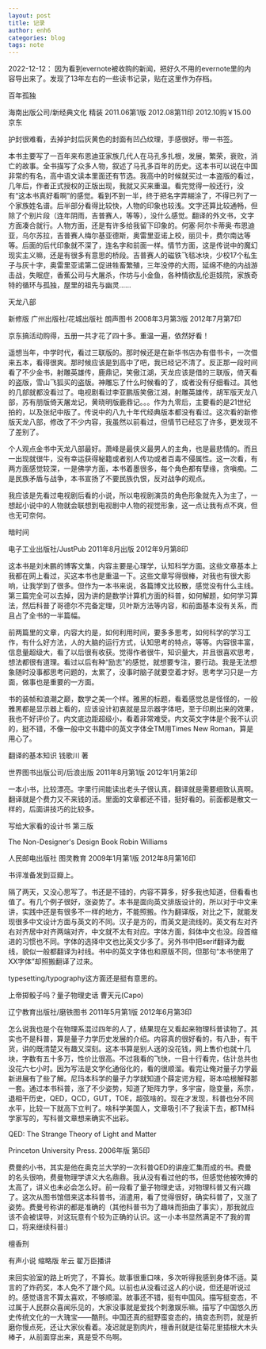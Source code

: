 ```yaml
---
layout: post
title: 记录
author: enh6
categories: blog
tags: note
---
```


2022-12-12： 因为看到evernote被收购的新闻，把好久不用的evernote里的内容导出来了。发现了13年左右的一些读书记录，贴在这里作为存档。

百年孤独

海南出版公司/新经典文化 精装 2011.06第1版 2012.08第11印 2012.10购￥15.00 京东

护封很难看，去掉护封后灰黄色的封面有凹凸纹理，手感很好。带一书签。

本书主要写了一百年来布恩迪亚家族几代人在马孔多扎根，发展，繁荣，衰败，消亡的故事。全书描写了众多人物，叙述了马孔多百年的历史。这本书可以说在中国非常的有名，高中语文读本里面还有节选。我高中的时候就买过一本盗版的看过，几年后，作者正式授权的正版出现，我就又买来重温。看完觉得一般还行，没有“这本书真好看啊”的感觉。看到不到一半，终于把名字弄糊涂了，不得已列了一个家族姓名谱。后半部分看得比较快，人物的印象也较浅。文字还算比较通畅，但除了个别片段（连年阴雨，吉普赛人，等等），没什么感觉。翻译的外文书，文字方面凑合就行。人物方面，还是有许多给我留下印象的。何塞·阿尔卡蒂奥·布恩迪亚，乌尔苏拉，吉普赛人梅尔基亚德斯，奥雷里亚诺上校，丽贝卡，费尔南达等等。后面的后代印象就不深了，连名字和前面一样。情节方面，这是传说中的魔幻现实主义嘛，还是有很多有意思的桥段。吉普赛人的磁铁飞毯冰块，少校17个私生子与灰十字，奥雷里亚诺第二促进牲畜繁殖，三年没停的大雨，延绵不绝的内战游击战，失眠症，香蕉公司与大屠杀，作坊与小金鱼，各种情欲乱伦逛妓院，家族奇特的循环与孤独，屋里的祖先与幽灵……

天龙八部

新修版 广州出版社/花城出版社 朗声图书 2008年3月第3版 2012年7月第7印

京东搞活动购得，五册一共才花了四十多。重温一遍，依然好看！

遥想当年，中学时代，看过三联版的。那时候还是在新华书店办有借书卡，一次借来五本，看得很爽。那时候应该是到高中了吧，我已经记不清了。反正那一段时间看了不少金书，射雕英雄传，鹿鼎记，笑傲江湖，天龙应该是借的三联版，倚天看的盗版，雪山飞狐买的盗版。神雕忘了什么时候看的了，或者没有仔细看过。其他的几部就都没看过了。电视剧看过李亚鹏版笑傲江湖，射雕英雄传，胡军版天龙八部，苏有朋版倚天屠龙记，黄晓明版鹿鼎记。。。作为九零后，主要看的是21世纪拍的，以及张纪中版了。传说中的八九十年代经典版本都没有看过。这次看的新修版天龙八部，修改了不少内容，我虽然以前看过，但情节已经忘了许多，更发现不了差别了。

个人观点金书中天龙八部最好。萧峰是最侠义最男人的主角，也是最悲情的。而且一出现就很牛，没有幸运获得秘籍或者别人传功或者百毒不侵属性。这一次看，有两方面感觉较深，一是佛学方面，本书着墨很多，每个角色都有孽缘，贪嗔痴。二是民族矛盾与战争，本书宣扬了不要民族仇恨，反对战争的观点。

我应该是先看过电视剧后看的小说，所以电视剧演员的角色形象就先入为主了，一想起小说中的人物就会联想到电视剧中人物的视觉形象，这一点让我有点不爽，但也无可奈何。

暗时间

电子工业出版社/JustPub 2011年8月出版 2012年9月第8印

这本书是刘未鹏的博客文集，内容主要是心理学，认知科学方面。这些文章基本上我都在网上看过，买这本书也是重温一下。这些文章写得很棒，对我也有很大影响，让我学到了很多。但作为一本书来说，各篇博文比较散，感觉没有什么主线。第三篇完全可以去掉，因为讲的是数学计算机方面的科普，如何解题，如何学习算法，然后科普了哥德尔不完备定理，贝叶斯方法等内容，和前面基本没有关系，而且占了全书的一半篇幅。

前两篇里的文章，内容大约是，如何利用时间，要多多思考，如何科学的学习工作，有什么好方法，人的大脑的运行方式，认知思考的特点，等等。内容很丰富，信息量超级大，看了以后很有收获。觉得作者很牛，知识量大，并且很喜欢思考，想法都很有道理。看过以后有种“励志”的感觉，就想要专注，要行动。我是无法想象随时没事都思考问题的，太累了，没事时脑子就要空着才好。思考学习只是一方面，做事也是重要的一方面。

书的装帧和浪潮之巅，数学之美一个样。雅黑的标题，看着感觉总是怪怪的，一般雅黑都是显示器上看的，应该设计初衷就是显示器字体吧，至于印刷出来的效果，我也不好评价了。内文底边距超级小，看着非常难受。内文英文字体是个我不认识的，挺不错，不像一般中文书籍中的英文字体全TM用Times New Roman，算是用心了。

翻译的基本知识 钱歌川 著

世界图书出版公司/后浪出版 2011年8月第1版 2012年1月第2印

一本小书，比较漂亮。字里行间能读出老头子很认真，翻译就是需要细致认真啊。翻译就是个费力又不来钱的活。里面的文章都还不错，挺好看的。前面都是散文一样的，后面讲技巧的比较多。

写给大家看的设计书 第三版

The Non-Designer's Design Book Robin Williams

人民邮电出版社 图灵教育 2009年1月第1版 2012年8月第16印

书评准备发到豆瓣上。

隔了两天，又没心思写了。书还是不错的，内容不算多，好多我也知道，但看看也值了。有几个例子很好，涨姿势了。本书是面向英文排版设计的，所以对于中文来讲，实践中还是有很多不一样的地方，不能照搬。作为翻译版，对比之下，就能发现很多中文设计方面与英文的不同。汉子是方的，而英文是流线的。英文有左对齐右对齐居中对齐两端对齐，中文就不太有对应。字体方面，斜体中文也没。段首缩进的习惯也不同。字体的选择中文也比英文少多了。另外书中把serif翻译为截线，貌似一般都翻译为衬线。书中的英文字体也和原版不同，但那句“本书使用了XX字体”却照搬翻译了过来。

typesetting/typography这方面还是挺有意思的。

上帝掷骰子吗？量子物理史话 曹天元(Capo)

辽宁教育出版社/磨铁图书 2011年5月第1版 2012年6月第3印

怎么说我也是个在物理系混过四年的人了，结果现在又看起来物理科普读物了。其实也不是科普，算是量子力学历史发展的介绍。内容真的很好看的，有八卦，有干货，讲的既清楚又有趣又深刻。这本书算是别人送的没花钱，网上售价也就十几块，字数有五十多万，性价比很高。不过我看的飞快，一目十行看完，估计总共也没花六七小时。因为写法是文学化通俗化的，看的很顺溜。看完让俺对量子力学最新进展有了些了解。尼玛本科学的量子力学就知道个薛定谔方程，哥本哈根解释那一套。通过本书科普，涨了不少姿势，知道了矩阵力学，多宇宙，隐变量，系宗，退相干历史，QED，QCD，GUT，TOE，超弦啥的。现在才发现，科普也分不同水平，比较一下就高下立判了。啥科学美国人，文章吸引不了我读下去，都TM科学家写的，写科普文章想来确实不出彩。

QED: The Strange Theory of Light and Matter

Princeton University Press. 2006年版 第5印

费曼的小书，其实是他在奥克兰大学的一次科普QED的讲座汇集而成的书。费曼的名头很响，费曼物理学讲义大名鼎鼎。我从没有看过他的书，但感觉他被吹捧的太高了，讲义也未必会怎么好。前一段看了量子物理史话，对物理科普又有兴趣了。这次从图书馆借来这本科普书，消遣用，看了觉得很好，确实科普了，又涨了姿势。费曼号称讲的都是准确的（其他科普书为了趣味而扭曲了事实），那我就应该不会被误导，对这玩意有个较为正确的认识。这一小本书显然满足不了我的胃口，将来继续科普:)

檀香刑

有声小说 缩略版 牟云 翟万臣播讲

来回实验室的路上听完了，不算长。故事很重口味，多次听得我感到身体不适。莫言的了炸药奖，本人免不了跟个风。以前也从没看过这人的小说，但还是听说过的。感觉语言不算太喜欢，不够顺溜。故事还不错，挺有中国风。描写挺变态，不过属于人民群众喜闻乐见的，大家没事就是爱找个刺激娱乐嘛。描写了中国悠久历史传统文化的一大瑰宝——酷刑。中国还真的挺野蛮变态的，搞变态刑罚，就是折磨你慢点死，还让大家伙看着。凌迟就是割肉片，檀香刑就是往菊花里插根大木头棒子，从前面穿出来，真是受不鸟啊。